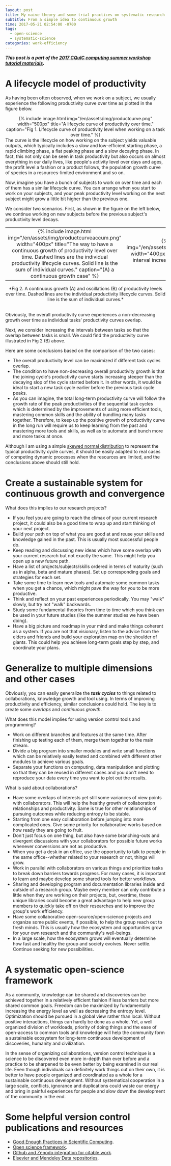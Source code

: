 ```yaml
---
layout: post
title: My naive theory and some trial practices on systematic research management
subtitle: From a simple idea to continuous growth
time: 2017-05-21 02:54:00 -0700
tags:
  - open-science
  - systematic-science
categories: work-efficiency
---
```

***This post is a part of the [2017 CQuIC computing summer workshop tutorial materials](https://cquic.github.io/summer17-computing-workshop/).***

# A lifecycle model of productivity
As having been often observed, when we work on a subject, we usually experience the following productivity curve over time as plotted in the figure below.
<center>
{% include image.html img="/en/assets/img/productcurve.png" width="500px" title="A lifecycle curve of productivity over time." caption="Fig 1. Lifecycle curve of productivity level when working on a task over time." %}
</center>
The curve is the lifecycle on how working on the subject yields valuable outputs, which typically includes a slow and low-efficient starting phase, a rapid climbing phase, a flat peaking phase and a slow decaying phase.
In fact, this not only can be seen in task productivity but also occurs on almost everything in our daily lives, like people's activity level over days and ages, the profit level a fashion or a product follows, the population growth curve of species in a resources-limited environment and so on.

Now, imagine you have a bunch of subjects to work on over time and each of them has a similar lifecycle curve.
You can arrange when you start to work on your subjects, and your peak productivity level working on the next subject might grow a little bit higher than the previous one.

We consider two scenarios.
First, as shown in the figure on the left below, we continue working on new subjects before the previous subject's productivity level decays.
<center><table><tr><td><center>
{% include image.html img="/en/assets/img/productcurveaccum.png" width="400px" title="The way to have a continuous growth of productivity level over time. Dashed lines are the individual productivity lifecycle curves. Solid line is the sum of individual curves." caption="(A) a continuous growth case" %}</center>
</td><td><center>{% include image.html img="/en/assets/img/productcurveaccumless.png" width="400px" title="Dippings occur when task interval increases." caption="(B) little-overlap case" %}</center>
</td></tr></table>
*Fig 2. A continuous growth (A) and oscillations (B) of productivity levels over time. Dashed lines are the individual productivity lifecycle curves. Solid line is the sum of individual curves.*<br />
</center><br>

Obviously, the overall productivity curve experiences a non-decreasing growth over time as individual tasks' productivity curves overlap.

Next, we consider increasing the intervals between tasks so that the overlap between tasks is small.
We could find the productivity curve illustrated in Fig 2 (B) above.

Here are some conclusions based on the comparison of the two cases:

- The overall productivity level can be maximized if different task cycles overlap.
- The condition to have non-decreasing overall productivity growth is that the joining cycle's productivity curve starts increasing steeper than the decaying slop of the cycle started before it. In other words, it would be ideal to start a new task cycle earlier before the previous task cycle peaks.
- As you can imagine, the total long-term productivity curve will follow the growth rate of the peak productivities of the sequential task cycles which is determined by the improvements of using more efficient tools, mastering common skills and the ability of bundling many tasks together. Therefore, to keep up the positive growth of productivity curve in the long run will require us to keep learning from the past and mastering more tools and skills, as well as to automate and bunch more and more tasks at once.

Although I am using a simple [skewed normal distribution](https://en.wikipedia.org/wiki/Skew_normal_distribution) to represent the typical productivity cycle curves, it should be easily adapted to real cases of competing dynamic processes when the resources are limited, and the conclusions above should still hold.


# Create a sustainable system for continuous growth and convergence
What does this implies to our research projects?

- If you feel you are going to reach the climax of your current research project, it could also be a good time to wrap up and start thinking of your next project.
- Build your path on top of what you are good at and reuse your skills and knowledge gained in the past. This is usually most successful people do.
- Keep reading and discussing new ideas which have some overlap with your current research but not exactly the same. This might help you open up a new future path.
- Have a list of projects/subjects/skills ordered in terms of maturity (such as in alpha, beta and mature phases). Set up corresponding goals and strategies for each set.
- Take some time to learn new tools and automate some common tasks when you get a chance, which might pave the way for you to be more productive.
- Think and reflect on your past experiences periodically. You may "walk" slowly, but try not "walk" backwards.
- Study some fundamental theories from time to time which you think can be used in your future studies (like the summer studies we have been doing).
- Have a big picture and roadmap in your mind and make things coherent as a system. If you are not that visionary, listen to the advice from the elders and friends and build your exploration map on the shoulder of giants. This could help you achieve long-term goals step by step, and coordinate your plans.

# Generalize to multiple dimensions and other cases
Obviously, you can easily generalize the ***task cycles*** to things related to collaborations, knowledge growth and tool using.
In terms of improving productivity and efficiency, similar conclusions could hold.
The key is to create some *overlaps* and *continuous growth*.

What does this model implies for using version control tools and programming?

- Work on different branches and features at the same time. After finishing up testing each of them, merge them together to the main stream.
- Divide a big program into smaller modules and write small functions which can be relatively easily tested and combined with different other modules to achieve various goals.
- Separate your functions on computing, data manipulation and plotting so that they can be reused in different cases and you don't need to reproduce your data every time you want to plot out the results.

What is said about collaborations?

- Have some overlaps of interests yet still some variances of view points with collaborators. This will help the healthy growth of collaboration relationships and productivity. Same is true for other relationships of pursuing outcomes while reducing entropy to be stable.
- Starting from one easy collaboration before jumping into more complicated ones. Give some priority for collaborative works based on how ready they are going to fruit.
- Don't just focus on one thing, but also have some branching-outs and divergent discussions with your collaborators for possible future works whenever conversions are not as productive.
- When you get a desk in an office, use the opportunity to talk to people in the same office--whether related to your research or not, things will grow.
- Work in parallel with collaborators on various things and prioritize tasks to break down barriers towards progress. For many cases, it is important to learn and maybe develop some shared tools for better workflows.  
- Sharing and developing program and documentation libraries inside and outside of a research group. Maybe every member can only contribute a little when they are working on their projects, but, overtime, these unique libraries could become a great advantage to help new group members to quickly take off on their researches and to improve the group's work efficiency.
- Have some collaborative open-source/open-science projects and organize some public events, if possible, to help the group reach out to fresh minds. This is usually how the ecosystem and opportunities grow for your own research and the community's well-beings.
- In a large scale, how the ecosystem grows will eventually determine how fast and healthy the group and society evolves. Never settle. Continue seeking for new possibilities.


# A systematic open-science framework
As a community, knowledge can be shared and discoveries can be achieved together in a relatively efficient fashion if less barriers but more shared common goals.
Freedom can be maximized by fundamentally increasing the energy level as well as decreasing the entropy level.
Optimization should be pursued in a global view rather than local.
Without positive interactions, things can hardly be done as a whole.
Yet, a well organized division of workloads, priority of doing things and the ease of open-access to common tools and knowledge will help the community form a sustainable ecosystem for long-term continuous development of discoveries, humanity and civilization.

In the sense of organizing collaborations, version control technique is a science to be discovered even more in-depth than ever before and a practice to be sharpened to be even better by being examined in our real life.
Even though individuals can definitely work things out on their own, it is better to have people organized and coordinated as a whole for a sustainable continuous development.
Without systematical cooperation in a large scale, conflicts, ignorance and duplications could waste our energy and bring in painful experiences for people and slow down the development of the community in the end.

# Some helpful version control publications and resources

- [Good Enough Practices in Scientific Computing](https://arxiv.org/abs/1609.00037).
- [Open science framework](http://osf.io/).
- [Github and Zenodo integration for citable work](https://guides.github.com/activities/citable-code/).
- [Elsevier and Mendeley Data repositories](https://www.journals.elsevier.com/data-in-brief/policies-and-guidelines/public-repositories-to-store-and-find-data).
